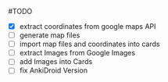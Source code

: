 #TODO

- [x] extract coordinates from google maps API
- [ ] generate map files
- [ ] import map files and coordinates into cards
- [ ] extract Images from Google Images
- [ ] add Images into Cards
- [ ] fix AnkiDroid Version
